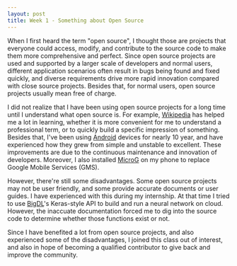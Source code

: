 ```yaml
---
layout: post
title: Week 1 - Something about Open Source
---
```


When I first heard the term "open source", I thought those are projects that everyone could access, modify, and contribute to the source code to make them more comprehensive and perfect. Since open source projects are used and supported by a larger scale of developers and normal users, different application scenarios often result in bugs being found and fixed quickly, and diverse requirements drive more rapid innovation compared with close source projects. Besides that, for normal users, open source projects usually mean free of charge.

I did not realize that I have been using open source projects for a long time until I understand what open source is. For example, [Wikipedia](https://www.wikipedia.org/) has helped me a lot in learning, whether it is more convenient for me to understand a professional term, or to quickly build a specific impression of something. Besides that, I've been using [Android](https://www.android.com/) devices for nearly 10 year, and have experienced how they grew from simple and unstable to excellent. These improvements are due to the continuous maintenance and innovation of developers. Moreover, I also installed [MicroG](https://microg.org/) on my phone to replace Google Mobile Services (GMS). 

However, there're still some disadvantages. Some open source projects may not be user friendly, and some provide accurate documents or user guides. I have experienced with this during my internship. At that time I tried to use [BigDL](https://github.com/intel-analytics/BigDL)'s Keras-style API to build and run a neural network on cloud. However, the inaccuate documentation forced me to dig into the source code to determine whether those functions exist or not.

Since I have benefited a lot from open source projects, and also experienced some of the disadvantages, I joined this class out of interest, and also in hope of becoming a qualified contributor to give back and improve the community.